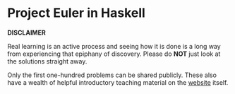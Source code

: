 # Project Euler in Haskell

**DISCLAIMER**

Real learning is an active process and seeing how it is done is a long way from 
experiencing that epiphany of discovery. Please do **NOT** just look at the
solutions straight away.

Only the first one-hundred problems can be shared publicly. These also have 
a wealth of helpful introductory teaching material on the 
[website](https://projecteuler.net/) itself.

